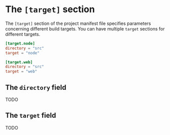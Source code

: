 # The `[target]` section

The `[target]` section of the project manifest file specifies parameters concerning different build targets. You can have multiple `target` sections for different targets.

```toml
[target.node]
directory = "src"
target = "node"

[target.web]
directory = "src"
target = "web"
```

## The `directory` field

TODO

## The `target` field

TODO
